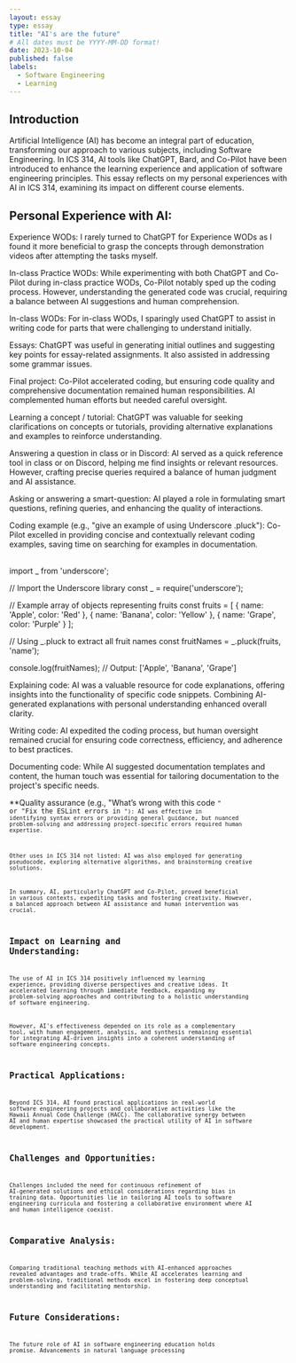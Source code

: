 ```yaml
---
layout: essay
type: essay
title: "AI's are the future"
# All dates must be YYYY-MM-DD format!
date: 2023-10-04
published: false
labels:
  - Software Engineering
  - Learning
---
```




## Introduction
Artificial Intelligence (AI) has become an integral part of education, transforming our approach to various subjects, including Software Engineering. In ICS 314, AI tools like ChatGPT, Bard, and Co-Pilot have been introduced to enhance the learning experience and application of software engineering principles. This essay reflects on my personal experiences with AI in ICS 314, examining its impact on different course elements.

## Personal Experience with AI:
Experience WODs:
I rarely turned to ChatGPT for Experience WODs as I found it more beneficial to grasp the concepts through demonstration videos after attempting the tasks myself.

In-class Practice WODs:
While experimenting with both ChatGPT and Co-Pilot during in-class practice WODs, Co-Pilot notably sped up the coding process. However, understanding the generated code was crucial, requiring a balance between AI suggestions and human comprehension.

In-class WODs:
For in-class WODs, I sparingly used ChatGPT to assist in writing code for parts that were challenging to understand initially.

Essays:
ChatGPT was useful in generating initial outlines and suggesting key points for essay-related assignments. It also assisted in addressing some grammar issues.

Final project:
Co-Pilot accelerated coding, but ensuring code quality and comprehensive documentation remained human responsibilities. AI complemented human efforts but needed careful oversight.

Learning a concept / tutorial:
ChatGPT was valuable for seeking clarifications on concepts or tutorials, providing alternative explanations and examples to reinforce understanding.

Answering a question in class or in Discord:
AI served as a quick reference tool in class or on Discord, helping me find insights or relevant resources. However, crafting precise queries required a balance of human judgment and AI assistance.

Asking or answering a smart-question:
AI played a role in formulating smart questions, refining queries, and enhancing the quality of interactions.

Coding example (e.g., "give an example of using Underscore .pluck"):
Co-Pilot excelled in providing concise and contextually relevant coding examples, saving time on searching for examples in documentation.

<br>
import _ from 'underscore';

// Import the Underscore library
const _ = require('underscore');

// Example array of objects representing fruits
const fruits = [
  { name: 'Apple', color: 'Red' },
  { name: 'Banana', color: 'Yellow' },
  { name: 'Grape', color: 'Purple' }
];

// Using _.pluck to extract all fruit names
const fruitNames = _.pluck(fruits, 'name');

console.log(fruitNames); // Output: ['Apple', 'Banana', 'Grape']
<br>


Explaining code:
AI was a valuable resource for code explanations, offering insights into the functionality of specific code snippets. Combining AI-generated explanations with personal understanding enhanced overall clarity.

Writing code:
AI expedited the coding process, but human oversight remained crucial for ensuring code correctness, efficiency, and adherence to best practices.

Documenting code:
While AI suggested documentation templates and content, the human touch was essential for tailoring documentation to the project's specific needs.

**Quality assurance (e.g., "What’s wrong with this code <code here>" or "Fix the ESLint errors in <code here>"):
AI was effective in identifying syntax errors or providing general guidance, but nuanced problem-solving and addressing project-specific errors required human expertise.

Other uses in ICS 314 not listed:
AI was also employed for generating pseudocode, exploring alternative algorithms, and brainstorming creative solutions.

In summary, AI, particularly ChatGPT and Co-Pilot, proved beneficial in various contexts, expediting tasks and fostering creativity. However, a balanced approach between AI assistance and human intervention was crucial.

## Impact on Learning and Understanding:
The use of AI in ICS 314 positively influenced my learning experience, providing diverse perspectives and creative ideas. It accelerated learning through immediate feedback, expanding my problem-solving approaches and contributing to a holistic understanding of software engineering.

However, AI's effectiveness depended on its role as a complementary tool, with human engagement, analysis, and synthesis remaining essential for integrating AI-driven insights into a coherent understanding of software engineering concepts.

## Practical Applications:
Beyond ICS 314, AI found practical applications in real-world software engineering projects and collaborative activities like the Hawaii Annual Code Challenge (HACC). The collaborative synergy between AI and human expertise showcased the practical utility of AI in software development.

## Challenges and Opportunities:
Challenges included the need for continuous refinement of AI-generated solutions and ethical considerations regarding bias in training data. Opportunities lie in tailoring AI tools to software engineering curricula and fostering a collaborative environment where AI and human intelligence coexist.

## Comparative Analysis:
Comparing traditional teaching methods with AI-enhanced approaches revealed advantages and trade-offs. While AI accelerates learning and problem-solving, traditional methods excel in fostering deep conceptual understanding and facilitating mentorship.

## Future Considerations:
The future role of AI in software engineering education holds promise. Advancements in natural language processing





